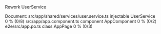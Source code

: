 Rework UserService

Document:
src/app/shared/services/user.service.ts	injectable	UserService	0 % (0/8)
src/app/app.component.ts 	component	AppComponent	0 % (0/2)
e2e/src/app.po.ts	class	AppPage	0 % (0/3)
